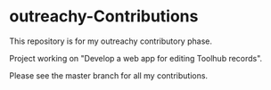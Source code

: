 # outreachy-Contributions
This repository is for my outreachy contributory phase.

Project working on "Develop a web app for editing Toolhub records".

Please see the master branch for all my contributions.
